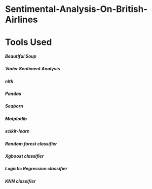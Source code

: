 # Sentimental-Analysis-On-British-Airlines
# Tools Used
#####  Beautiful Soup
#####  Vader Sentiment Analysis
#####  nltk
#####  Pandas
#####  Seaborn
#####  Matplotlib
#####  scikit-learn
#####  Random forest classifier
#####  Xgboost classifier
#####  Logistic Regression classifier 
#####  KNN classifier 
